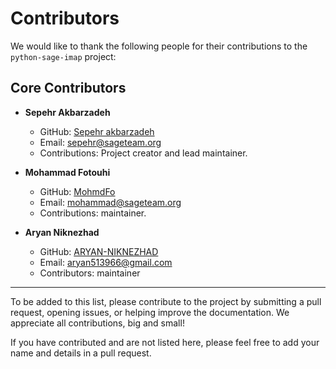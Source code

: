 # Contributors

We would like to thank the following people for their contributions to the `python-sage-imap` project:

## Core Contributors

- **Sepehr Akbarzadeh**
  - GitHub: [Sepehr akbarzadeh](https://github.com/sepehr-akbarzadeh)
  - Email: sepehr@sageteam.org
  - Contributions: Project creator and lead maintainer.

- **Mohammad Fotouhi**
  - GitHub: [MohmdFo](https://github.com/MohmdFo)
  - Email: mohammad@sageteam.org
  - Contributions: maintainer.

- **Aryan Niknezhad**
  - GitHub: [ARYAN-NIKNEZHAD](https://github.com/ARYAN-NIKNEZHAD)
  - Email: aryan513966@gmail.com
  - Contributors: maintainer


---

To be added to this list, please contribute to the project by submitting a pull request, opening issues, or helping improve the documentation. We appreciate all contributions, big and small!

If you have contributed and are not listed here, please feel free to add your name and details in a pull request.
